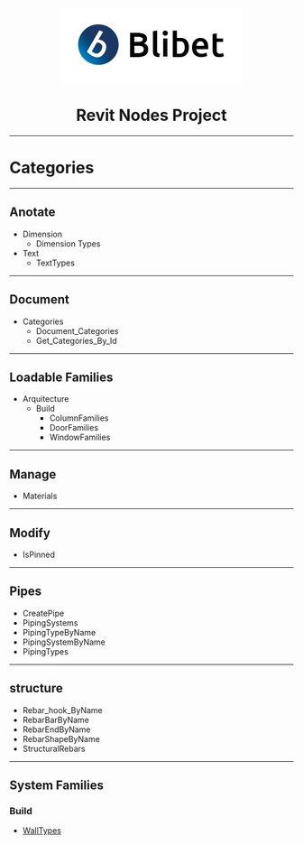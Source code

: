 <div align="center">
    <picture>
        <img src="./img/blibet.png" alt="blibet" />
    </picture>
    <h1>Revit Nodes Project</h1>
    <hr />
</div>

<div>
    <h1>Categories</h1>
    <hr />
    <div>
        <h2>Anotate</h2>
        <ul>
            <li>
                Dimension
                <ul>
                    <li>Dimension Types</li>
                </ul>
            </li>
            <li>
                Text
                <ul>
                    <li>TextTypes</li>
                </ul>
            </li>
        </ul>
        <hr />
        <h2>Document</h2>
        <ul>
            <li>
                Categories
                <ul>
                    <li>Document_Categories</li>
                    <li>Get_Categories_By_Id</li>
                </ul>
            </li>
        </ul>
        <hr />
        <h2>Loadable Families</h2>
        <ul>
            <li>
                Arquitecture
                <ul>
                    <li>
                        Build
                        <ul>
                            <li>ColumnFamilies</li>
                            <li>DoorFamilies</li>
                            <li>WindowFamilies</li>
                        </ul>
                    </li>
                </ul>
            </li>
        </ul>
        <hr />
        <h2>Manage</h2>
        <ul>
            <li>Materials</li>
        </ul>
        <hr />
        <h2>Modify</h2>
        <ul>
            <li>IsPinned</li>
        </ul>
        <hr />
        <h2>Pipes</h2>
        <ul>
            <li>CreatePipe</li>
            <li>PipingSystems</li>
            <li>PipingTypeByName</li>
            <li>PipingSystemByName</li>
            <li>PipingTypes</li>
        </ul>
        <hr />
        <h2>structure</h2>
        <ul>
            <li>Rebar_hook_ByName</li>
            <li>RebarBarByName</li>
            <li>RebarEndByName</li>
            <li>RebarShapeByName</li>
            <li>StructuralRebars</li>
        </ul>
        <hr />
        <h2>System Families</h2>
        <h3>Build</h3>
        <ul>
            <li><a href="./extra/SystemFamilies/WallTypes.md">WallTypes</a></li>
        </ul>
    </div>
</div>
